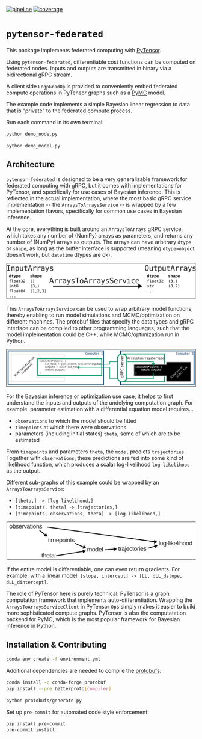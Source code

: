 [![pipeline](https://github.com/michaelosthege/pytensor-federated/workflows/test/badge.svg)](https://github.com/michaelosthege/pytensor-federated/actions)
[![coverage](https://codecov.io/gh/michaelosthege/pytensor-federated/branch/main/graph/badge.svg)](https://codecov.io/gh/michaelosthege/pytensor-federated)

# `pytensor-federated`
This package implements federated computing with [PyTensor](https://github.com/pymc-devs/pytensor).

Using `pytensor-federated`, differentiable cost functions can be computed on federated nodes.
Inputs and outputs are transmitted in binary via a bidirectional gRPC stream.

A client side `LogpGradOp` is provided to conveniently embed federated compute operations in PyTensor graphs such as a [PyMC](https://github.com/pymc-devs/pymc) model.

The example code implements a simple Bayesian linear regression to data that is "private" to the federated compute process.

Run each command in its own terminal:

```bash
python demo_node.py
```

```bash
python demo_model.py
```

## Architecture
`pytensor-federated` is designed to be a very generalizable framework for federated computing with gRPC, but it comes with implementations for PyTensor, and specifically for use cases of Bayesian inference.
This is reflected in the actual implementation, where the most basic gRPC service implementation -- the `ArraysToArraysService` -- is wrapped by a few implementation flavors, specifically for common use cases in Bayesian inference.

At the core, everything is built around an `ArraysToArrays` gRPC service, which takes any number of (NumPy) arrays as parameters, and returns any number of (NumPy) arrays as outputs.
The arrays can have arbitrary `dtype` or `shape`, as long as the buffer interface is supported (meaning `dtype=object` doesn't work, but `datetime` dtypes are ok).

![](docs/arrays_to_arrays.svg)

This `ArraysToArraysService` can be used to wrap arbitrary model functions, thereby enabling to run model simulations and MCMC/optimization on different machines.
The protobuf files that specify the data types and gRPC interface can be compiled to other programming languages, such that the model implementation could be C++, while MCMC/optimization run in Python.

![](docs/distributed.svg)

For the Bayesian inference or optimization use case, it helps to first understand the inputs and outputs of the undelying computation graph.
For example, parameter estimation with a differential equation model requires...
* `observations` to which the model should be fitted
* `timepoints` at which there were observations
* parameters (including initial states) `theta`, some of which are to be estimated

From `timepoints` and parameters `theta`, the `model` predicts `trajectories`.
Together with `observations`, these predictions are fed into some kind of likelihood function, which produces a scalar log-likelihood `log-likelihood` as the output.

Different sub-graphs of this example could be wrapped by an `ArraysToArraysService`:
* `[theta,] -> [log-likelihood,]`
* `[timepoints, theta] -> [trajectories,]`
* `[timepoints, observations, theta] -> [log-likelihood,]`


![](docs/theta_to_LL.svg)

If the entire model is differentiable, one can even return gradients.
For example, with a linear model: `[slope, intercept] -> [LL, dLL_dslope, dLL_dintercept]`.

The role of PyTensor here is purely technical:
PyTensor is a graph computation framework that implements auto-differentiation.
Wrapping the `ArraysToArraysServiceClient` in PyTensor `Op`s simply makes it easier to build more sophisticated compute graphs.
PyTensor is also the computatation backend for PyMC, which is the most popular framework for Bayesian inference in Python.


## Installation & Contributing
```bash
conda env create -f environment.yml
```

Additional dependencies are needed to compile the [protobufs](./protobufs/):

```bash
conda install -c conda-forge protobuf
pip install --pre betterproto[compiler]
```

```bash
python protobufs/generate.py
```

Set up `pre-commit` for automated code style enforcement:

```bash
pip install pre-commit
pre-commit install
```
